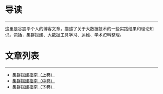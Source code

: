 # 导读
--------
这里是谷震平个人的博客文章，描述了关于大数据技术的一些实践结果和理论知识。包括，集群搭建、大数据工具学习、运维、学术资料整理。


# 文章列表
--------

 - [集群搭建指南（上卷）]()
 - [集群搭建指南（中卷）]()
 - [集群搭建指南（下卷）]()
